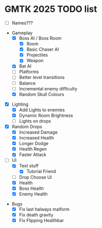# GMTK 2025 TODO list

- [ ] Names???
- Gameplay
  - [X] Boss AI / Boss Room
    - [X] Room
    - [X] Basic Chaser AI
    - [X] Projectiles
    - [X] Weapon
  - [X] Bat AI
  - [ ] Platforms
  - [ ] Better level transitions
  - [ ] Balance
  - [ ] Incremental enemy difficulty
  - [X] Random Skull Colours
- [X] Lighting
  - [X] Add Lights to enemies
  - [X] Dynamic Room Brightness
  - [ ] Lights on drops
- [X] Random Drops
  - [X] Increased Damage
  - [X] Increased Health
  - [X] Longer Dodge
  - [X] Health Regen
  - [X] Faster Attack
- [ ] UI
  - [X] Text stuff
    - [X] Tutorial Friend
  - [ ] Drop Choose UI
  - [X] Health
  - [X] Boss Health
  - [X] Enemy Health
- Bugs
  - [X] Fix last halways malform
  - [X] Fix death gravity
  - [X] Fix Flipping Healthbar
